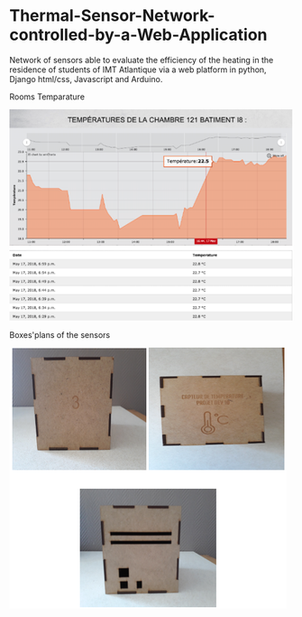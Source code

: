 # Thermal-Sensor-Network-controlled-by-a-Web-Application
Network of sensors able to evaluate the efficiency of the heating in the residence of students of IMT Atlantique via a web platform in python, Django html/css, Javascript and Arduino.

Rooms Temparature

![alt text](https://github.com/ybendou/Thermal-Sensor-Network-controlled-by-a-Web-Application/blob/master/Images/Rooms_temps.png)

Boxes'plans of the sensors

![alt text](https://github.com/ybendou/Thermal-Sensor-Network-controlled-by-a-Web-Application/blob/master/Images/Sensors_Box_plans.png)
